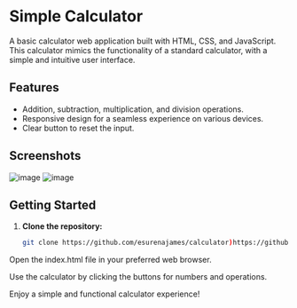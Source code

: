 # Simple Calculator

A basic calculator web application built with HTML, CSS, and JavaScript. This calculator mimics the functionality of a standard calculator, with a simple and intuitive user interface.

## Features

- Addition, subtraction, multiplication, and division operations.
- Responsive design for a seamless experience on various devices.
- Clear button to reset the input.

## Screenshots

![image](https://github.com/esurenajames/calculator/assets/84180003/7ca12ce1-b1f2-45d4-9c1d-8185ee66eb86)
![image](https://github.com/esurenajames/calculator/assets/84180003/2522d9bc-d8cf-4a4c-8359-d7a5d58599f1)


## Getting Started

1. **Clone the repository:**

   ```bash
   git clone https://github.com/esurenajames/calculator)https://github.com/esurenajames/calculator

Open the index.html file in your preferred web browser.

Use the calculator by clicking the buttons for numbers and operations.

Enjoy a simple and functional calculator experience!
